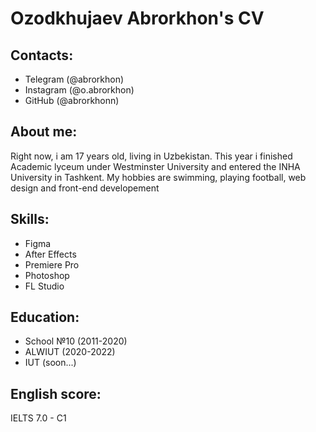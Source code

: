 # Ozodkhujaev Abrorkhon's CV
## Contacts:
- Telegram (@abrorkhon)
- Instagram (@o.abrorkhon)
- GitHub (@abrorkhonn)
## About me:
Right now, i am 17 years old, living in Uzbekistan. This year i finished Academic lyceum under Westminster University and entered the INHA University in Tashkent. My hobbies are swimming, playing football, web design and front-end developement 
## Skills:
- Figma
- After Effects
- Premiere Pro
- Photoshop 
- FL Studio
## Education:
* School №10 (2011-2020)
* ALWIUT (2020-2022)
* IUT (soon...)
## English score:
IELTS 7.0 - C1
